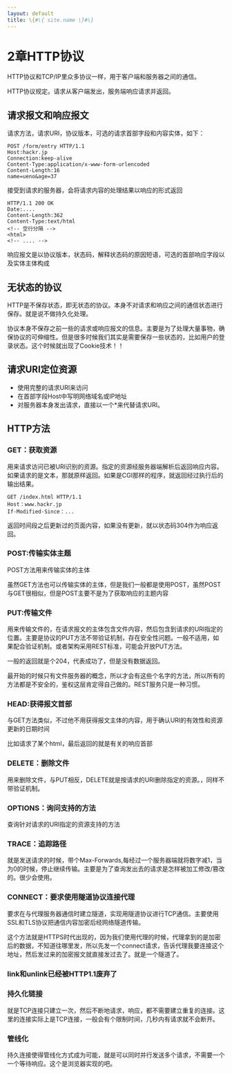 ```yaml
---
layout: default
title: \{#\{ site.name \}#\}
---
```

# 2章HTTP协议
HTTP协议和TCP/IP里众多协议一样，用于客户端和服务器之间的通信。

HTTP协议规定。请求从客户端发出，服务端响应请求并返回。

## 请求报文和响应报文
请求方法，请求URI，协议版本，可选的请求首部字段和内容实体，如下：

```
POST /form/entry HTTP/1.1
Host:hackr.jp
Connection:keep-alive
Content-Type:application/x-www-form-urlencoded
Content-Length:16
name=ueno&age=37
```

接受到请求的服务器，会将请求内容的处理结果以响应的形式返回

```
HTTP/1.1 200 OK
Date:....
Content-Length:362
Content-Type:text/html
<!-- 空行分隔 -->
<html>
<!-- .... -->
```

响应报文是以协议版本，状态码，解释状态码的原因短语，可选的首部响应字段以及实体主体构成

## 无状态的协议
HTTP是不保存状态，即无状态的协议。本身不对请求和响应之间的通信状态进行保存。就是说不做持久化处理。

协议本身不保存之前一些的请求或响应报文的信息。主要是为了处理大量事物，确保协议的可伸缩性。但是很多时候我们其实是需要保存一些状态的，比如用户的登录状态。这个时候就出现了Cookie技术！！

## 请求URI定位资源

 - 使用完整的请求URI来访问
 - 在首部字段Host中写明网络域名或IP地址
 - 对服务器本身发出请求，直接以一个*来代替请求URI。

## HTTP方法
### GET：获取资源
用来请求访问已被URI识别的资源。指定的资源经服务器端解析后返回响应内容。如果请求的是文本，那就原样返回。如果是CGI那样的程序，就返回经过执行后的输出结果。

```
GET /index.html HTTP/1.1
Host：www.hackr.jp
If-Modified-Since：...
```

返回时间段之后更新过的页面内容，如果没有更新，就以状态码304作为响应返回。

### POST:传输实体主题
POST方法用来传输实体的主体

虽然GET方法也可以传输实体的主体，但是我们一般都是使用POST，虽然POST与GET很相似，但是POST主要不是为了获取响应的主题内容

### PUT:传输文件
用来传输文件的，在请求报文的主体包含文件内容，然后包含到请求的URI指定的位置。主要是协议的PUT方法不带验证机制，存在安全性问题。一般不适用，如果配合验证机制。或者架构采用REST标准，可能会开放PUT方法。

一般的返回就是个204，代表成功了，但是没有数据返回。

最开始的时候只有文件服务器的概念，所以才会有这些个名字的方法，所以所有的方法都是不安全的，鉴权这层肯定得自己做的。REST服务只是一种习惯。

### HEAD:获得报文首部
与GET方法类似，不过他不用获得报文主体的内容，用于确认URI的有效性和资源更新的日期时间

比如请求了某个html，最后返回的就是有关的响应首部

### DELETE：删除文件
用来删除文件，与PUT相反，DELETE就是按请求的URI删除指定的资源。，同样不带验证机制。

### OPTIONS：询问支持的方法
查询针对请求的URI指定的资源支持的方法

### TRACE：追踪路径
就是发送请求的时候，带个Max-Forwards,每经过一个服务器端就将数字减1，当为0的时候，停止继续传输。主要是为了查询发出去的请求是怎样被加工修改/篡改的。很少会使用。

### CONNECT：要求使用隧道协议连接代理
要求在与代理服务器通信时建立隧道，实现用隧道协议进行TCP通信。主要使用SSL和TLS协议把通信内容加密后经网络隧道传输。

这个方法就是HTTPS时代出现的，因为我们使用代理的时候，代理拿到的是加密后的数据，不知道往哪里发，所以先发一个connect请求，告诉代理我要连接这个地址，然后发过来的加密报文就直接发过去了。就是一个隧道了。

### link和unlink已经被HTTP1.1废弃了

### 持久化链接
就是TCP连接只建立一次，然后不断地请求，响应，都不需要建立重复的连接。这里的连接实际上是TCP连接，一般会有个限制时间，几秒内有请求就不会断开。

### 管线化
持久连接使得管线化方式成为可能，就是可以同时并行发送多个请求，不需要一个一个等待响应。这个是浏览器实现的吧。
